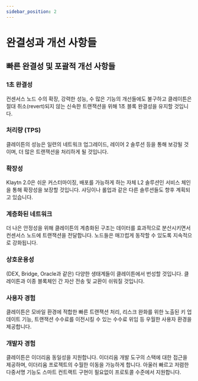 ```yaml
---
sidebar_position: 2
---
```


# 완결성과 개선 사항들

## 빠른 완결성 및 포괄적 개선 사항들<a id="vast-improvements-with-uncompromised-finality"></a>

### 1초 완결성<a id="finality"></a>
컨센서스 노드 수의 확장, 강력한 성능, 수 많은 기능의 개선들에도 불구하고 클레이튼은 절대 취소(revert)되지 않는 신속한 트랜잭션을 위해 1초 블록 완결성을 유지할 것입니다.

### 처리량 (TPS) <a id="throughput"></a>
클레이튼의 성능은 일련의 네트워크 업그레이드, 레이어 2 솔루션 등을 통해 보강될 것이며, 더 많은 트랜잭션을 처리하게 될 것입니다.

### 확장성 <a id="scalability"></a>
Klaytn 2.0은 쉬운 커스터마이징, 배포를 가능하게 하는 자체 L2 솔루션인 서비스 체인을 통해 확장성을 보장할 것입니다. 샤딩이나 롤업과 같은 다른 솔루션들도 향후 계획되고 있습니다.

### 계층화된 네트워크<a id="tiered-network"></a>
더 나은 안정성을 위해 클레이튼의 계층화된 구조는 데이터를 효과적으로 분산시키면서 컨센서스 노드에 트랜잭션을 전달합니다. 노드들은 매끄럽게 동작할 수 있도록 지속적으로 강화됩니다.

### 상호운용성 <a id="interoperability"></a>
(DEX, Bridge, Oracle과 같은) 다양한 생태계들이 클레이튼에서 번성할 것입니다. 클레이튼과 이종 블록체인 간 자산 전송 및 교환이 쉬워질 것입니다.

### 사용자 경험<a id="user-experience"></a>
클레이튼은 모바일 환경에 적합한 빠른 트랜잭션 처리, 리스크 완화를 위한 노출된 키 업데이트 기능, 트랜잭션 수수료를 이전시킬 수 있는 수수료 위임 등 우월한 사용자 환경을 제공합니다.

### 개발자 경험<a id="developer-experience"></a>
클레이튼은 이더리움 동일성을 지원합니다. 이더리움 개발 도구의 스택에 대한 접근을 제공하며, 이더리움 프로젝트의 수월한 이동을 가능하게 합니다. 아울러 빠르고 저렴한 다중서명 기능도 스마트 컨트랙트 구현이 필요없이 프로토콜 수준에서 지원합니다.
